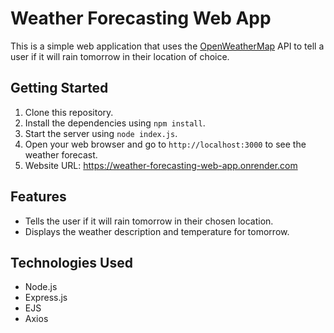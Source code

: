# Weather Forecasting Web App

This is a simple web application that uses the [OpenWeatherMap](https://openweathermap.org/api) API to tell a user if it will rain tomorrow in their location of choice.

## Getting Started

1. Clone this repository.
2. Install the dependencies using `npm install`.
3. Start the server using `node index.js`.
4. Open your web browser and go to `http://localhost:3000` to see the weather forecast.
5. Website URL: https://weather-forecasting-web-app.onrender.com

## Features

* Tells the user if it will rain tomorrow in their chosen location.
* Displays the weather description and temperature for tomorrow.

## Technologies Used

* Node.js
* Express.js
* EJS
* Axios